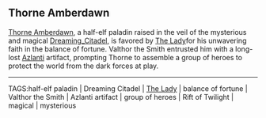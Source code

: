 ## Thorne Amberdawn

[Thorne Amberdawn](.md), a half-elf paladin raised in the veil of the mysterious and magical [Dreaming_Citadel](../Places/Dreaming_Citadel.md), is favored by [The Lady](../Gods/The%20Lady.md)for his unwavering faith in the balance of fortune. Valthor the Smith entrusted him with a long-lost [Azlanti](../Lore/Azlanti.md) artifact, prompting Thorne to assemble a group of heroes to protect the world from the dark forces at play.


---

TAGS:half-elf paladin | Dreaming Citadel | [The Lady](../Gods/The%20Lady.md) | balance of fortune | Valthor the Smith | Azlanti artifact | group of heroes | Rift of Twilight | magical | mysterious
